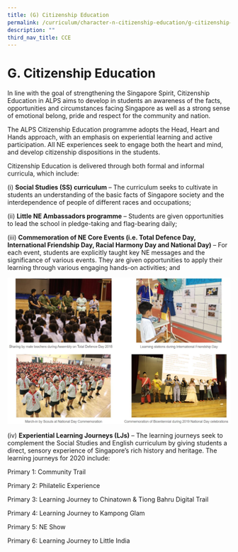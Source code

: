 ```yaml
---
title: (G) Citizenship Education
permalink: /curriculum/character-n-citizenship-education/g-citizenship-education
description: ""
third_nav_title: CCE
---
```

# **G. Citizenship Education**

In line with the goal of strengthening the Singapore Spirit, Citizenship Education in ALPS aims to develop in students an awareness of the facts, opportunities and circumstances facing Singapore as well as a strong sense of emotional belong, pride and respect for the community and nation. 

The ALPS Citizenship Education programme adopts the Head, Heart and Hands approach, with an emphasis on experiential learning and active participation. All NE experiences seek to engage both the heart and mind, and develop citizenship dispositions in the students.  

Citizenship Education is delivered through both formal and informal curricula, which include:  


(i) **Social Studies (SS) curriculum** – The curriculum seeks to cultivate in students an understanding of the basic facts of Singapore society and the interdependence of people of different races and occupations;        

(ii) **Little NE Ambassadors programme** – Students are given opportunities to lead the school in pledge-taking and flag-bearing daily;

(iii) **Commemoration of NE Core Events (i.e. Total Defence Day, International Friendship Day, Racial Harmony Day and National Day)** – For each event, students are explicitly taught key NE messages and the significance of various events. They are given opportunities to apply their learning through various engaging hands-on activities; and

![](/images/CCE%20education.jpg)

(iv) **Experiential Learning Journeys (LJs)** – The learning journeys seek to complement the Social Studies and English curriculum by giving students a direct, sensory experience of Singapore’s rich history and heritage. The learning journeys for 2020 include: 

  

Primary 1: Community Trail

Primary 2: Philatelic Experience

Primary 3: Learning Journey to Chinatown & Tiong Bahru Digital Trail  

Primary 4: Learning Journey to Kampong Glam     

Primary 5: NE Show 

Primary 6: Learning Journey to Little India